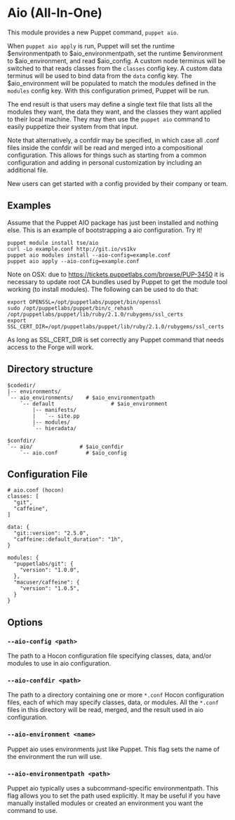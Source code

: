# Aio (All-In-One) #

This module provides a new Puppet command, `puppet aio`.

When `puppet aio apply` is run, Puppet will set the runtime
$environmentpath to $aio_environmentpath, set the runtime $environment
to $aio_environment, and read $aio_config. A custom node
terminus will be switched to that reads classes from the `classes` config key.
A custom data terminus will be used to bind data from the `data` config key.
The $aio_environment will be populated to match the modules defined in
the `modules` config key. With this configuration primed, Puppet will be run.

The end result is that users may define a single text file that lists all the
modules they want, the data they want, and the classes they want applied to
their local machine. They may then use the `puppet aio` command to
easily puppetize their system from that input.

Note that alternatively, a confdir may be specified, in which case all .conf
files inside the confdir will be read and merged into a compositional
configuration. This allows for things such as starting from a common
configuration and adding in personal customization by including an additional
file.

New users can get started with a config provided by their company or team.

## Examples ##

Assume that the Puppet AIO package has just been installed and nothing else.
This is an example of bootstrapping a aio configuration. Try it!

    puppet module install tse/aio
    curl -Lo example.conf http://git.io/vs1kv
    puppet aio modules install --aio-config=example.conf
    puppet aio apply --aio-config=example.conf

Note on OSX: due to https://tickets.puppetlabs.com/browse/PUP-3450 it is
necessary to update root CA bundles used by Puppet to get the module tool
working (to install modules). The following can be used to do that:

    export OPENSSL=/opt/puppetlabs/puppet/bin/openssl
    sudo /opt/puppetlabs/puppet/bin/c_rehash /opt/puppetlabs/puppet/lib/ruby/2.1.0/rubygems/ssl_certs
    export SSL_CERT_DIR=/opt/puppetlabs/puppet/lib/ruby/2.1.0/rubygems/ssl_certs

As long as SSL_CERT_DIR is set correctly any Puppet command that needs access to the
Forge will work.

## Directory structure ##

    $codedir/
    |-- environments/
    `-- aio_environments/    # $aio_environmentpath
        `-- default                  # $aio_environment
            |-- manifests/
            |   `-- site.pp
            |-- modules/
            `-- hieradata/

    $confdir/
    `-- aio/               # $aio_confdir
        `-- aio.conf         # $aio_config

## Configuration File ##

    # aio.conf (hocon)
    classes: [
      "git",
      "caffeine",
    ]

    data: {
      "git::version": "2.5.0",
      "caffeine::default_duration": "1h",
    }

    modules: {
      "puppetlabs/git": {
        "version": "1.0.0",
      },
      "macuser/caffeine": {
        "version": "1.0.5",
      }
    }

## Options ##

### `--aio-config <path>` ###

The path to a Hocon configuration file specifying classes, data, and/or modules
to use in aio configuration.

### `--aio-confdir <path>` ###

The path to a directory containing one or more `*.conf` Hocon configuration
files, each of which may specify classes, data, or modules. All the `*.conf`
files in this directory will be read, merged, and the result used in aio
configuration.

### `--aio-environment <name>` ###

Puppet aio uses environments just like Puppet. This flag sets the name of
the environment the run will use.

### `--aio-environmentpath <path>` ###

Puppet aio typically uses a subcommand-specific environmentpath. This
flag allows you to set the path used explicitly. It may be useful if you have
manually installed modules or created an environment you want the command to
use.
